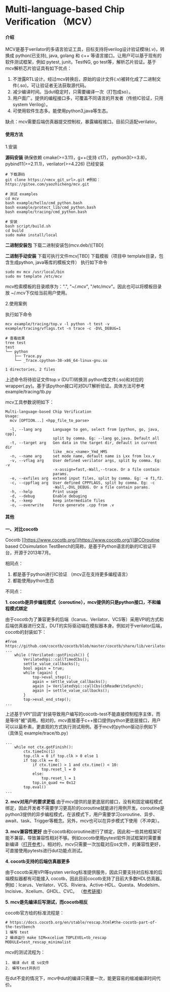 # Multi-language-based Chip Verification （MCV）

#### 介绍

MCV是基于verilator的多语言验证工具，目标支持将verilog设计验证模块(.v)，转换成 python(已支持), java, golang 和 c++ 等语言接口。让用户可以基于现有的软件测试框架，例如 pytest, junit，TestNG, go test等，解析芯片验证。基于mcv解析芯片验证具有如下优点：

1. 不泄露RTL设计。经过mcv转换后，原始的设计文件(.v)被转化成了二进制文件(.so)，可让验证者无法获取源代码。
2. 减少编译时间。当dut稳定时，只需要编译一次（打包成so）。
3. 用户面广。提供的编程接口多，可覆盖不同语言的开发者（传统IC验证，只用system Verilog）。
4. 可使用软件生态多。能使用python3,java等生态。

缺点：mcv需要后端仿真器提交控制权，暴露编程接口。目前只适配verilator。

#### 使用方法

1.安装

**源码安装**
确保依赖 cmake(>=3.11)，g++(支持 c17)， python3(>=3.8)，pybind11(>=2.11.1)，verilator(>=4.226) 已经安装

```
# 下载源码
git clone https://<mcv_git_url>.git #例如：https://gitee.com/yaozhicheng/mcv.git

# 测试 examples
cd mcv
bash example/hello/cmd_python.bash
bash example/protect_lib/cmd_python.bash
bash example/tracing/cmd_python.bash

# 安装
bash script/build.sh
cd build
sudo make install/local
```

**二进制安装包**
下载二进制安装包(mcv.deb/)[TBD]

**二进制手动安装**
下载可执行文件mcv[TBD]
下载模板（项目中 template目录，包含生成python, java等库的模板文件）
执行如下命令
```
sudo mv mcv /usr/local/bin
sudo mv template /etc/mcv
```
mcv检索模板的目录顺序为：".", "~/.mcv", "/etc/mcv"。因此也可以将模板目录放 ~/.mcv下仅给当前用户使用。


2.使用案例

执行如下命令
```
mcv example/tracing/top.v -l python -t test -v example/tracing/vflags.txt -n trace -c -DVL_DEBUG=1

# 查看结果
tree test
test
└── python
    ├── Trace.py
    └── _Trace.cpython-38-x86_64-linux-gnu.so

1 directories, 2 files
```
上述命令将待验证文件top.v (DUT)转换测 python库文件(.so)和对应的wrapper(.py)。基于该python接口可对DUT解析验证。具体方法可参考 example/tracing/tb.py


mcv工具参数说明如下：

```
Multi-language-based Chip Verification
Usage:
  mcv [OPTION...] <hpp_file_to_parse>

  -l, --lang arg     Language to gen, select from [python, go, java, cpp], 
                     split by comma. Eg: --lang go,java. Default all
  -t, --target arg   Gen data in the target dir, default in current dir 
                     like _mcv_<name>_Ymd_HMS
  -n, --name arg     set mode name, default name is Lxx from lxx.v
  -v, --vflag arg    User defined verilator args, split by comma. Eg: -v 
                     -x-assign=fast,-Wall,--trace. Or a file contain 
                     params.
  -e, --exfiles arg  extend input files, split by comma. Eg: -e f1,f2.
  -c, --cppflag arg  User defined CPPFLAGS, split by comma. Eg: -c 
                     -Wall,-DVL_DEBUG. Or a file contain params.
  -h, --help         Print usage
  -d, --debug        Enable debuging
  -k, --keep         keep intermediate files
  -o, --overwrite    Force generate .cpp from .v
```

#### 其他

**一、对比cocotb**

Cocotb [[https://www.cocotb.org/](https://www.cocotb.org/)]是COroutine based COsimulation TestBench的简称，是基于Python语言的新的IC验证平台，开源于2013年7月。

相同点：

1. 都是基于python进行IC验证 （mcv正在支持更多编程语言）
2. 都能使用python生态

不同点：

**1. cocotb是异步编程模式（coroutine），mcv提供的只是python接口，不和编程模式绑定**

由于cocotb为了兼容更多的后端（Icarus、Verilator、VCS等）采用VPI的方式和后端仿真器进行交互，DUT的实际驱动端在模拟器本身。例如对于verilator后端，cocotb的封装如下：
```
#from https://github.com/cocotb/cocotb/blob/master/cocotb/share/lib/verilator/verilator.cpp
...
    while (!Verilated::gotFinish()) {
        VerilatedVpi::callTimedCbs();
        settle_value_callbacks();
        bool again = true;
        while (again) {
            top->eval_step();
            again = settle_value_callbacks();
            again |= VerilatedVpi::callCbs(cbReadWriteSynch);
            again |= settle_value_callbacks();
        }
        top->eval_end_step();
...
```

上述基于VPI"回调"封装导致用户编写的cocotb-test不能直接控制程序主体，而是等待"被"调用。相对的，mcv直接基于c++接口提供python更底层接口，用户可以以最朴素，更直观的方式执行测试用例。基于mcv的python驱动示例如下（具体见 example/trace/tb.py）
```
...
    while not ctx.gotFinish():
        ctx.timeInc(1)
        top.clk = 0 if top.clk > 0 else 1
        if top.clk == 0:
            if ctx.time() > 1 and ctx.time() < 10:
                top.reset_l = 0
            else:
                top.reset_l = 1
            top.in_quad += 0x12
        top.eval()
...
```

**2. mcv对用户的要求更低**
由于mcv提供的是更底层的接口，没有和固定编程模式绑定，因此开发者不需要学习更高阶的coroutine就能进行用例开发。coroutine是python3提供的异步编程模式，在该模式下，用户需要学习coroutine、异步、await、task、Trigger等概念。另外，mcv也可以在异步模式下使用（不冲突）。


**3. mcv兼容性更好**
由于cocotb和coroutine进行了绑定，因此和一些其他框架可能不兼容，导致兼容性相对不够。例如cocotb使用pytest软件测试框架时需要重新编译（[打开参考](https://docs.cocotb.org/en/stable/runner.html)）。相对的，mcv只需要一次加载对应os文件，的兼容性更好，可直接使用pytests进行dut功能点测试。


**4. cocotb支持的后端仿真器更多**

由于cocotb采用VPI等systen verilog标准提供服务，因此只要支持对应标准的后端模拟器都有可能接入 cocotb，因此目前cocotb支持了目前大多数HDL仿真器。例如：Icarus、Verilator、VCS、Riviera、Active-HDL、Questa、Modelsim、Incisive、Xcelium、GHDL、CVC。 （[参考链接](https://docs.cocotb.org/en/stable/simulator_support.html)）

**5. mcv是先编译后写测试，而cocotb相反**

cocotb官方给的标准流程是：
```
# https://docs.cocotb.org/en/stable/rescap.html#the-cocotb-part-of-the-testbench
1 编写 test
2 编译运行 make SIM=xcelium TOPLEVEL=tb_rescap MODULE=test_rescap_minimalist 
```

mcv的测试流程为：
```
1. 编译 dut 成 so文件
2. 编写test并执行
```

在dut不变的情况下，mcv中dut的编译只需要一次，能更容易的缩减编译时间代价。

